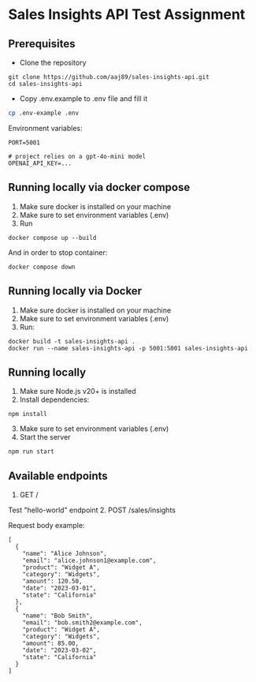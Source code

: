 # Sales Insights API Test Assignment

## Prerequisites
- Clone the repository

```
git clone https://github.com/aaj89/sales-insights-api.git
cd sales-insights-api
```
- Copy .env.example to .env file and fill it
```bash  
cp .env-example .env
```
Environment variables:
```
PORT=5001

# project relies on a gpt-4o-mini model 
OPENAI_API_KEY=...
```

## Running locally via docker compose
1. Make sure docker is installed on your machine
2. Make sure to set environment variables (.env)
3. Run
```
docker compose up --build
```
And in order to stop container:
```
docker compose down
```


## Running locally via Docker
1. Make sure docker is installed on your machine
2. Make sure to set environment variables (.env)
3. Run:
```
docker build -t sales-insights-api .
docker run --name sales-insights-api -p 5001:5001 sales-insights-api
```

## Running locally
1. Make sure Node.js v20+ is installed
2. Install dependencies:
```
npm install
``` 
3. Make sure to set environment variables (.env)
4. Start the server
```
npm run start
``` 

## Available endpoints
1. GET /

Test "hello-world" endpoint
2. POST /sales/insights

Request body example:
```
[
  {
    "name": "Alice Johnson",
    "email": "alice.johnson1@example.com",
    "product": "Widget A",
    "category": "Widgets",
    "amount": 120.50,
    "date": "2023-03-01",
    "state": "California"
  },
  {
    "name": "Bob Smith",
    "email": "bob.smith2@example.com",
    "product": "Widget A",
    "category": "Widgets",
    "amount": 85.00,
    "date": "2023-03-02",
    "state": "California"
  }
]
```


